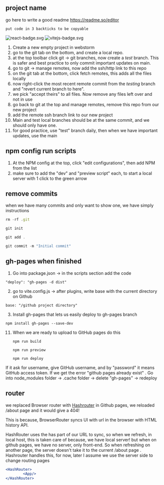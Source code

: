 ## project name
go here to write a good readme https://readme.so/editor
```
put code in 3 backticks to be copyable
```
![react-badge.svg](public/images/react-badge.svg)
![vitejs-badge.svg](public/images/vitejs-badge.svg)

1. Create a new empty project in webstorm
2. go to the git tab on the bottom, and create a local repo. 
3. at the top toolbar click git -> git branches, now create a *test* branch. This is safer and best practice to only commit important updates on main.
4. go to git -> manage remotes, now add the ssh/http link to this repo
5. on the git tab at the bottom, click fetch remotes, this adds all the files locally
6. now right-click the most recent remote commit from the *testing* branch and "revert current branch to here".
7. we pick "accept theirs" to all files. Now remove any files left over and not in use
8. go back to git at the top and manage remotes, remove this repo from our new project
9. add the remote ssh branch link to our new project
10. Main and test local branches should be at the same commit, and we should only have one. 
11. for good practice, use "test" branch daily, then when we have important updates, use the main

## npm config run scripts
1. At the NPM config at the top, click "edit configurations", then add NPM from the list
2. make sure to add the "dev" and "preview script" each, to start a local server with 
1 click to the green arrow

## remove commits
when we have many commits and only want to show one, we have simply instructions
```jsx
rm -rf .git
```
```jsx
git init
```
```jsx
git add .
```
```jsx
git commit -m "Initial commit"
```


## gh-pages when finished

1)  Go into package.json -> in the scripts section add the code

```
"deploy": "gh-pages -d dist"
```


2) go to vite.config.js -> after plugins, write base with the current directory on Github

```
base: "/github project directory" 
 ```
3) Install gh-pages that lets us easily deploy to gh-pages branch
    
```
npm install gh-pages --save-dev
```

11) When we are ready to upload to GitHub pages do this
    
    ```
    npm run build
     ```

    ```
    npm run preview
     ```

    ```
    npm run deploy
    ```
If it ask for username, give GitHub username, and by "password" it means GitHub access token. If we get the error "github pages already exist"
. Go into node_modules folder -> .cache folder -> delete "gh-pages" -> redeploy



## router
we replaced Browser router with [Hashrouter](https://stackoverflow.com/questions/51974369/what-is-the-difference-between-hashrouter-and-browserrouter-in-react)
in Github pages, we reloaded /about page and it would give a 404! 

This is because, BrowserRouter syncs UI with url in the browser with HTML history API.

HashRouter uses the has part of our URL to sync, so when we refresh, in local host, this is taken care of because, we have local server!
but when on github pages, we have no server, only front-end. So when refreshing on another page, the server doesn't take it to the current 
/about page . Hashrouter handles this, for now, later I assume we use the server side to change routing pages


```jsx
<HashRouter>
        <App/>
</HashRouter>
```